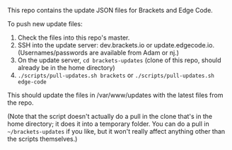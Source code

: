 This repo contains the update JSON files for Brackets and Edge Code.

To push new update files:

1. Check the files into this repo's master.
2. SSH into the update server: dev.brackets.io or update.edgecode.io. 
   (Usernames/passwords are available from Adam or nj.)
3. On the update server, `cd brackets-updates` (clone of this repo, should already be in the home directory)
4. `./scripts/pull-updates.sh brackets` or `./scripts/pull-updates.sh edge-code`

This should update the files in /var/www/updates with the latest files from the repo.

(Note that the script doesn't actually do a pull in the clone that's in the home
directory; it does it into a temporary folder. You can do a pull in `~/brackets-updates`
if you like, but it won't really affect anything other than the scripts themselves.)
